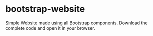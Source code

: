 # bootstrap-website
Simple Website made using all Bootstrap components.
Download the complete code and open it in your browser.
